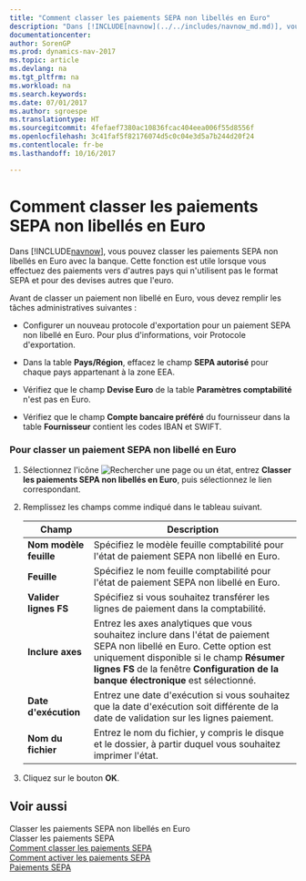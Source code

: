 ```yaml
---
title: "Comment classer les paiements SEPA non libellés en Euro"
description: "Dans [!INCLUDE[navnow](../../includes/navnow_md.md)], vous pouvez classer les paiements SEPA non libellés en Euro avec la banque. Cette fonction est utile lorsque vous effectuez des paiements vers d'autres pays qui n'utilisent pas le format SEPA et pour des devises autres que l'euro."
documentationcenter: 
author: SorenGP
ms.prod: dynamics-nav-2017
ms.topic: article
ms.devlang: na
ms.tgt_pltfrm: na
ms.workload: na
ms.search.keywords: 
ms.date: 07/01/2017
ms.author: sgroespe
ms.translationtype: HT
ms.sourcegitcommit: 4fefaef7380ac10836fcac404eea006f55d8556f
ms.openlocfilehash: 3c41faf5f82176074d5c0c04e3d5a7b244d20f24
ms.contentlocale: fr-be
ms.lasthandoff: 10/16/2017

---
```

# <a name="how-to-file-non-euro-sepa-payments"></a>Comment classer les paiements SEPA non libellés en Euro
Dans [!INCLUDE[navnow](../../includes/navnow_md.md)], vous pouvez classer les paiements SEPA non libellés en Euro avec la banque. Cette fonction est utile lorsque vous effectuez des paiements vers d'autres pays qui n'utilisent pas le format SEPA et pour des devises autres que l'euro.  
  
 Avant de classer un paiement non libellé en Euro, vous devez remplir les tâches administratives suivantes :  
  
-   Configurer un nouveau protocole d'exportation pour un paiement SEPA non libellé en Euro. Pour plus d'informations, voir Protocole d'exportation.  
  
-   Dans la table **Pays/Région**, effacez le champ **SEPA autorisé** pour chaque pays appartenant à la zone EEA.  
  
-   Vérifiez que le champ **Devise Euro** de la table **Paramètres comptabilité** n'est pas en Euro.  
  
-   Vérifiez que le champ **Compte bancaire préféré** du fournisseur dans la table **Fournisseur** contient les codes IBAN et SWIFT.  
  
### <a name="to-file-a-non-euro-sepa-payment"></a>Pour classer un paiement SEPA non libellé en Euro  
  
1.  Sélectionnez l'icône ![Rechercher une page ou un état](media/ui-search/search_small.png "icône Rechercher une page ou un état"), entrez **Classer les paiements SEPA non libellés en Euro**, puis sélectionnez le lien correspondant.  
  
2.  Remplissez les champs comme indiqué dans le tableau suivant.  
  
    |Champ|Description|  
    |---------------------------------|---------------------------------------|  
    |**Nom modèle feuille**|Spécifiez le modèle feuille comptabilité pour l'état de paiement SEPA non libellé en Euro.|  
    |**Feuille**|Spécifiez le nom feuille comptabilité pour l'état de paiement SEPA non libellé en Euro.|  
    |**Valider lignes FS**|Spécifiez si vous souhaitez transférer les lignes de paiement dans la comptabilité.|  
    |**Inclure axes**|Entrez les axes analytiques que vous souhaitez inclure dans l'état de paiement SEPA non libellé en Euro. Cette option est uniquement disponible si le champ **Résumer lignes FS** de la fenêtre **Configuration de la banque électronique** est sélectionné.|  
    |**Date d'exécution**|Entrez une date d'exécution si vous souhaitez que la date d'exécution soit différente de la date de validation sur les lignes paiement.|  
    |**Nom du fichier**|Entrez le nom du fichier, y compris le disque et le dossier, à partir duquel vous souhaitez imprimer l'état.|  
  
3.  Cliquez sur le bouton **OK**.  
  
## <a name="see-also"></a>Voir aussi  
 Classer les paiements SEPA non libellés en Euro   
 Classer les paiements SEPA   
 [Comment classer les paiements SEPA](how-to-file-sepa-payments.md)   
 [Comment activer les paiements SEPA](how-to-activate-sepa-payments.md)   
 [Paiements SEPA](sepa-payments.md)
